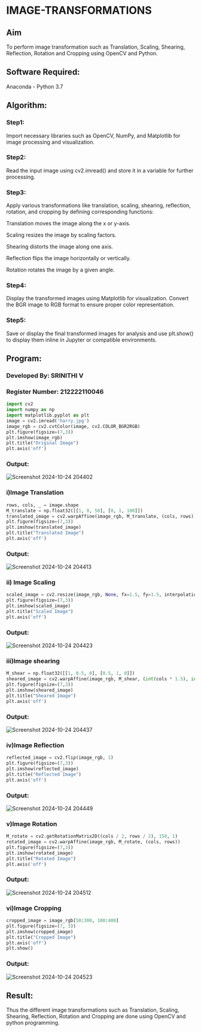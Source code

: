 # IMAGE-TRANSFORMATIONS
## Aim
To perform image transformation such as Translation, Scaling, Shearing, Reflection, Rotation and Cropping using OpenCV and Python.

## Software Required:
Anaconda - Python 3.7

## Algorithm:
### Step1:
Import necessary libraries such as OpenCV, NumPy, and Matplotlib for image processing and visualization.

### Step2:
Read the input image using cv2.imread() and store it in a variable for further processing.

### Step3:
Apply various transformations like translation, scaling, shearing, reflection, rotation, and cropping by defining corresponding functions:

Translation moves the image along the x or y-axis.

Scaling resizes the image by scaling factors.

Shearing distorts the image along one axis.

Reflection flips the image horizontally or vertically.

Rotation rotates the image by a given angle.

### Step4:
Display the transformed images using Matplotlib for visualization. Convert the BGR image to RGB format to ensure proper color representation.

### Step5:
Save or display the final transformed images for analysis and use plt.show() to display them inline in Jupyter or compatible environments.

## Program:
### Developed By: SRINITHI V
### Register Number: 212222110046
```py
import cv2
import numpy as np
import matplotlib.pyplot as plt
image = cv2.imread('harry.jpg')
image_rgb = cv2.cvtColor(image, cv2.COLOR_BGR2RGB) 
plt.figure(figsize=(7,3))
plt.imshow(image_rgb)
plt.title("Original Image")
plt.axis('off')
```
### Output:
![Screenshot 2024-10-24 204402](https://github.com/user-attachments/assets/97e54aa0-f3a7-4e62-9bad-4959e4bd31f9)

### i)Image Translation
```py
rows, cols, _ = image.shape
M_translate = np.float32([[1, 0, 50], [0, 1, 100]]) 
translated_image = cv2.warpAffine(image_rgb, M_translate, (cols, rows))
plt.figure(figsize=(7,3))
plt.imshow(translated_image)
plt.title("Translated Image")
plt.axis('off')
```
### Output:
![Screenshot 2024-10-24 204413](https://github.com/user-attachments/assets/ab7037c8-7be2-48b3-a3a5-d95b529826f6)

### ii) Image Scaling
```py
scaled_image = cv2.resize(image_rgb, None, fx=1.5, fy=1.5, interpolation=cv2.INTER_LINEAR) 
plt.figure(figsize=(7,3))
plt.imshow(scaled_image)
plt.title("Scaled Image")
plt.axis('off')
```
### Output:
![Screenshot 2024-10-24 204423](https://github.com/user-attachments/assets/f21534eb-112d-4db3-a497-87cb37a2351f)

### iii)Image shearing
```py
M_shear = np.float32([[1, 0.5, 0], [0.5, 1, 0]]) 
sheared_image = cv2.warpAffine(image_rgb, M_shear, (int(cols * 1.5), int(rows * 1.5)))
plt.figure(figsize=(7,3))
plt.imshow(sheared_image)
plt.title("Sheared Image")
plt.axis('off')
```
### Output:
![Screenshot 2024-10-24 204437](https://github.com/user-attachments/assets/f27db8fb-2566-4be4-8558-f9abdd8077ca)

### iv)Image Reflection
```py
reflected_image = cv2.flip(image_rgb, 1)  
plt.figure(figsize=(7,3))
plt.imshow(reflected_image)
plt.title("Reflected Image")
plt.axis('off')
```
### Output:
![Screenshot 2024-10-24 204449](https://github.com/user-attachments/assets/3a3f77d5-33be-42a3-8000-0ef3caf8768f)

### v)Image Rotation
```py
M_rotate = cv2.getRotationMatrix2D((cols / 2, rows / 2), 150, 1) 
rotated_image = cv2.warpAffine(image_rgb, M_rotate, (cols, rows))
plt.figure(figsize=(7,3))
plt.imshow(rotated_image)
plt.title("Rotated Image")
plt.axis('off')
```
### Output:
![Screenshot 2024-10-24 204512](https://github.com/user-attachments/assets/f8089d3b-4f0a-4435-8f58-1f67366be6b2)

### vi)Image Cropping
```py
cropped_image = image_rgb[50:300, 100:400]  
plt.figure(figsize=(7, 3))
plt.imshow(cropped_image)
plt.title("Cropped Image")
plt.axis('off')
plt.show()
```
### Output:
![Screenshot 2024-10-24 204523](https://github.com/user-attachments/assets/a37ffc27-ba7b-4eec-a7c0-9456f48a4cdf)

## Result: 
Thus the different image transformations such as Translation, Scaling, Shearing, Reflection, Rotation and Cropping are done using OpenCV and python programming.
